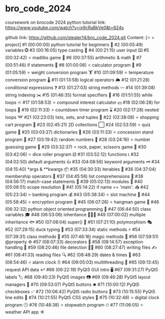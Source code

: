 # bro_code_2024
coursework on brocode 2024 python tutorial
link: https://www.youtube.com/watch?v=ix9cRaBkVe0&t=624s

github link: https://github.com/stealer14/bro_code_2024.git
Content:
     [⭐ = project]
#1   (00:00:00) python tutorial for beginners 🐍
#2   (00:05:49) variables ❎
#3   (00:16:05) type casting 💱
#4   (00:21:15) user input ⌨️
#5   (00:32:42) ⭐ madlibs game 📖
#6   (00:37:55) arithmetic & math 📐
#7   (00:51:46) if statements 🤔
#8   (01:00:06) ⭐ calculator program 🧮
#9   (01:05:59) ⭐ weight conversion program 🏋️
#10 (01:09:59) ⭐ temperature conversion program 🌡️
#11 (01:13:58) logical operators 🌦️
#12 (01:21:28) conditional expressions ❓
#13 (01:27:03) string methods 〰️
#14 (01:39:08) string indexing ✂️
#15 (01:46:35) format specifiers 💬
#16 (01:51:55) while loops ♾️
#17 (01:58:53) ⭐ compound interest calculator 💵
#18 (02:06:28) for loops 🔁
#19 (02:11:33) ⭐ countdown timer program ⌛
#20 (02:17:28) nested loops ➿
#21 (02:23:03) lists, sets, and tuples 🍎
#22 (02:38:08) ⭐ shopping cart program 🛒
#23 (02:45:21) 2D collections ⬜
#24 (02:53:59) ⭐ quiz game 💯
#25 (03:03:27) dictionaries 📙
#26 (03:11:33) ⭐ concession stand program 🍿
#27 (03:19:42) random numbers 🎲
#28 (03:24:16) ⭐ number guessing game 🔢
#29 (03:32:37) ⭐ rock, paper, scissors game 🗿
#30 (03:42:06) ⭐ dice roller program ⚂
#31 (03:52:12) functions 📞
#32 (04:02:50) default arguments 👍
#33 (04:08:56) keyword arguments 🗝️
#34 (04:15:40) *args & **kwargs 📦
#35 (04:30:33) iterables 🔂
#36 (04:37:04) membership operators 🔎
#37 (04:45:56) list comprehensions 📃
#38 (04:56:17) match-case statements 📆
#39 (05:02:13) modules 📨
#40 (05:08:51) scope resolution 🔬
#41 (05:14:22) if name == 'main': 📥
#42 (05:23:34) ⭐ banking program 💰
#43 (05:38:34) ⭐ slot machine 🎰
#44 (05:58:45) ⭐ encryption program 🔐
#45 (06:07:26) ⭐ hangman game 🕺
#46 (06:32:32) python object oriented programming 🚗
#47 (06:44:50) class variables 🎓
#48 (06:53:06) inheritance 👨‍👦‍👦
#49 (07:00:02) multiple inheritance 🐟
#50 (07:08:04) super() 🔴
#51 (07:21:10) polymorphism 🎭
#52 (07:29:15) duck typing 🦆
#53 (07:33:34) static methods ⚡
#54 (07:39:31) class methods 🏫
#55 (07:46:16) magic methods 🌟
#56 (07:59:51) @property ⚙️
#57 (08:07:33) decorators 🎊
#58 (08:14:57) exception handling 🚦
#59 (08:20:46) file detection 🕵️‍♂️
#60 (08:27:47) writing files ✍
#61 (08:41:33) reading files 🔍
#62 (08:48:29) dates & times 📅
#63 (08:54:46) ⭐ alarm clock ⏰
#64 (09:05:03) multithreading 🧵
#65 (09:13:45) request API data ↩️
#66 (09:22:19) PyQt5 GUI intro 🖥️
#67 (09:31:27) PyQt5 labels 🏷️
#68 (09:40:23) PyQt5 images 📷
#69 (09:46:28) PyQt5 layout managers 🧲
#70 (09:53:07) PyQt5 buttons 🛎️
#71 (10:00:12) PyQt5 checkboxes ✅
#72 (10:06:42) PyQt5 radio buttons 🔘
#73 (10:15:55) PyQt5 line edits 💬
#74 (10:21:55) PyQt5 CSS styles 🎨
#75 (10:32:48) ⭐ digital clock program 🕒
#76 (10:48:38) ⭐ stopwatch program ⏱
#77 (11:06:05) ⭐ weather API app ☀️
